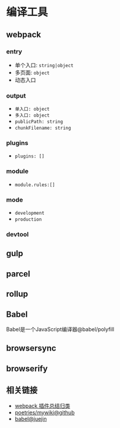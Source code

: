 # 编译工具

## webpack

### entry

- 单个入口: `string|object`
- 多页面: `object`
- 动态入口

### output

- `单入口: object`
- `多入口: object`
- `publicPath: string`
- `chunkFilename: string`

### plugins

- `plugins: []`

### module

- `module.rules:[]`

### mode

- `development`
- `production`

### devtool

## gulp

## parcel

## rollup

## Babel

Babel是一个JavaScript编译器@babel/polyfill

## browsersync

## browserify

## 相关链接

- [webpack 插件总结归类](https://segmentfault.com/a/1190000016816813)
- [poetries/mywiki@github](https://github.com/poetries/mywiki/wiki/webpack)
- [babel@juejin](https://juejin.im/post/5c20e870e51d4548ac6f6956)

